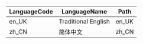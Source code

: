 | LanguageCode | LanguageName        | Path  |
| ------------ | ------------------- | ----- |
| en_UK        | Traditional English | en_UK |
| zh_CN        | 简体中文            | zh_CN |